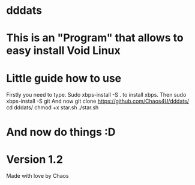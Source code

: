 # dddats

# This is an "Program" that allows to easy install Void Linux

# Little guide how to use
Firstly you need to type. Sudo xbps-install -S . to install xbps.
Then sudo xbps-install -S git
And now git clone https://github.com/Chaos4U/dddats/
cd dddats/
chmod +x star.sh
./star.sh
# And now do things :D

# Version 1.2

Made with love by Chaos

